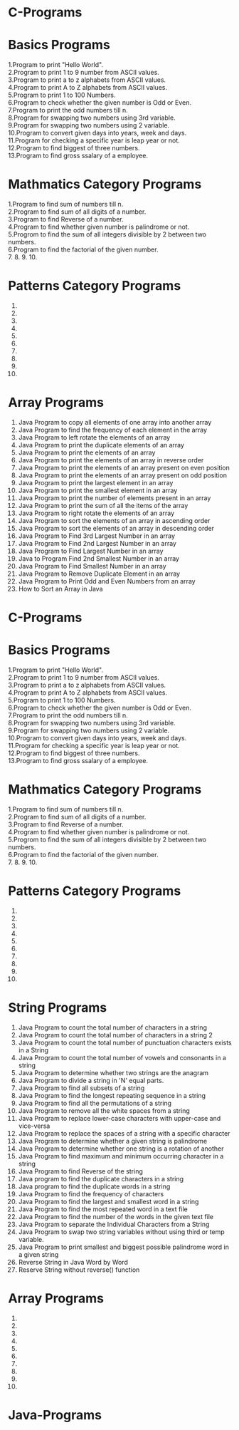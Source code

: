 # C-Programs

# Basics Programs
1.Program to print "Hello World".<br />
2.Program to print 1 to 9 number from ASCII values.<br />
3.Program to print a to z alphabets from ASCII values.<br />
4.Program to print A to Z alphabets from ASCII values.<br />
5.Program to print 1 to 100 Numbers.<br />
6.Program to check whether the given number is Odd or Even. <br />
7.Program to print the odd numbers till n.<br />
8.Program for swapping two numbers using 3rd variable.<br />
9.Program for swapping two numbers using 2 variable. <br />
10.Program to convert given days into years, week and days. <br />
11.Program for checking a specific year is leap year or not.<br />
12.Program to find biggest of three numbers.<br />
13.Program to find gross ssalary of a employee.<br />

# Mathmatics Category Programs
1.Program to find sum of numbers till n. <br />
2.Program to find sum of all digits of a number. <br />
3.Program to find Reverse of a number. <br />
4.Program to find whether given number is palindrome or not. <br />
5.Progrom to find the sum of all integers divisible by 2 between two numbers. <br />
6.Program to find the factorial of the given number. <br />
7.
8.
9.
10.


# Patterns Category Programs
1.
2. 
3.
4.
5.
6.
7.
8.
9.
10.

# Array Programs
1) Java Program to copy all elements of one array into another array
2) Java Program to find the frequency of each element in the array
3) Java Program to left rotate the elements of an array
4) Java Program to print the duplicate elements of an array
5) Java Program to print the elements of an array
6) Java Program to print the elements of an array in reverse order
7) Java Program to print the elements of an array present on even position
8) Java Program to print the elements of an array present on odd position
9) Java Program to print the largest element in an array
10) Java Program to print the smallest element in an array
11) Java Program to print the number of elements present in an array
12) Java Program to print the sum of all the items of the array
13) Java Program to right rotate the elements of an array
14) Java Program to sort the elements of an array in ascending order
15) Java Program to sort the elements of an array in descending order
16) Java Program to Find 3rd Largest Number in an array
17) Java Program to Find 2nd Largest Number in an array
18) Java Program to Find Largest Number in an array
19) Java to Program Find 2nd Smallest Number in an array
20) Java Program to Find Smallest Number in an array
21) Java Program to Remove Duplicate Element in an array
22) Java Program to Print Odd and Even Numbers from an array
23) How to Sort an Array in Java
# C-Programs

# Basics Programs
1.Program to print "Hello World".<br />
2.Program to print 1 to 9 number from ASCII values.<br />
3.Program to print a to z alphabets from ASCII values.<br />
4.Program to print A to Z alphabets from ASCII values.<br />
5.Program to print 1 to 100 Numbers.<br />
6.Program to check whether the given number is Odd or Even. <br />
7.Program to print the odd numbers till n.<br />
8.Program for swapping two numbers using 3rd variable.<br />
9.Program for swapping two numbers using 2 variable. <br />
10.Program to convert given days into years, week and days. <br />
11.Program for checking a specific year is leap year or not.<br />
12.Program to find biggest of three numbers.<br />
13.Program to find gross ssalary of a employee.<br />

# Mathmatics Category Programs
1.Program to find sum of numbers till n. <br />
2.Program to find sum of all digits of a number. <br />
3.Program to find Reverse of a number. <br />
4.Program to find whether given number is palindrome or not. <br />
5.Progrom to find the sum of all integers divisible by 2 between two numbers. <br />
6.Program to find the factorial of the given number. <br />
7.
8.
9.
10.


# Patterns Category Programs
1.
2. 
3.
4.
5.
6.
7.
8.
9.
10.
# String Programs
1) Java Program to count the total number of characters in a string
2) Java Program to count the total number of characters in a string 2
3) Java Program to count the total number of punctuation characters exists in a String
4) Java Program to count the total number of vowels and consonants in a string
5) Java Program to determine whether two strings are the anagram
6) Java Program to divide a string in 'N' equal parts.
7) Java Program to find all subsets of a string
8) Java Program to find the longest repeating sequence in a string
9) Java Program to find all the permutations of a string
10) Java Program to remove all the white spaces from a string
11) Java Program to replace lower-case characters with upper-case and vice-versa
12) Java Program to replace the spaces of a string with a specific character
13) Java Program to determine whether a given string is palindrome
14) Java Program to determine whether one string is a rotation of another
15) Java Program to find maximum and minimum occurring character in a string
16) Java Program to find Reverse of the string
17) Java program to find the duplicate characters in a string
18) Java program to find the duplicate words in a string
19) Java Program to find the frequency of characters
20) Java Program to find the largest and smallest word in a string
21) Java Program to find the most repeated word in a text file
22) Java Program to find the number of the words in the given text file
23) Java Program to separate the Individual Characters from a String
24) Java Program to swap two string variables without using third or temp variable.
25) Java Program to print smallest and biggest possible palindrome word in a given string
26) Reverse String in Java Word by Word
27) Reserve String without reverse() function
# Array Programs
1.
2.
3.
4.
5.
6.
7.
8.
9.
10.
# Java-Programs